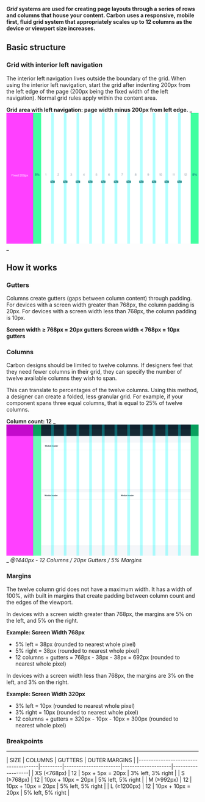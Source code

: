 **_Grid_ systems are used for creating page layouts through a series of rows and columns that house your content. Carbon uses a responsive, mobile first, fluid grid system that appropriately scales up to 12 columns as the device or viewport size increases.**

## Basic structure

<div data-insert-component="GridExample"></div>

### Grid with interior left navigation

The interior left navigation lives outside the boundary of the grid. When using the interior left navigation, start the grid after indenting 200px from the left edge of the page (200px being the fixed width of the left navigation). Normal grid rules apply within the content area.

**Grid area with left navigation: page width minus 200px from left edge.**
_
![Interior left nav grid](images/grid-4.png)
_

## How it works

### Gutters

Columns create gutters (gaps between column content) through padding. For devices with a screen width greater than 768px, the column padding is 20px. For devices with a screen width less than 768px, the column padding is 10px.

**Screen width ≥ 768px = 20px gutters**
**Screen width < 768px = 10px gutters**

### Columns

Carbon designs should be limited to twelve columns. If designers feel that they need fewer columns in their grid, they can specify the number of twelve available columns they wish to span.

This can translate to percentages of the twelve columns. Using this method, a designer can create a folded, less granular grid. For example, if your component spans three equal columns, that is equal to 25% of twelve columns.

**Column count: 12**
_
![Interior left nav grid](images/grid-5.png)
_
_@1440px - 12 Columns / 20px Gutters / 5% Margins_

### Margins

The twelve column grid does not have a maximum width. It has a width of 100%, with built in margins that create padding between column count and the edges of the viewport.

In devices with a screen width greater than 768px, the margins are 5% on the left, and 5% on the right.

**Example: Screen Width 768px**

* 5% left = 38px (rounded to nearest whole pixel)
* 5% right = 38px (rounded to nearest whole pixel)
* 12 columns + gutters = 768px - 38px - 38px = 692px (rounded to nearest whole pixel)

In devices with a screen width less than 768px, the margins are 3% on the left, and 3% on the right.

**Example: Screen Width 320px**

* 3% left = 10px (rounded to nearest whole pixel)
* 3% right = 10px (rounded to nearest whole pixel)
* 12 columns + gutters = 320px - 10px - 10px = 300px (rounded to nearest whole pixel)

### Breakpoints

---
| SIZE                         | COLUMNS | GUTTERS            | OUTER MARGINS     |
|-------------------------------------|---------|-----------------------|--------------------|-------------------|
| XS (<768px) | 12      | 5px + 5px = 20px   | 3% left, 3% right |
| S (≥768px)      | 12      | 10px + 10px = 20px | 5% left, 5% right |
| M (≥992px)     | 12      | 10px + 10px = 20px | 5% left, 5% right |
| L (≥1200px)     | 12      | 10px + 10px = 20px | 5% left, 5% right |
